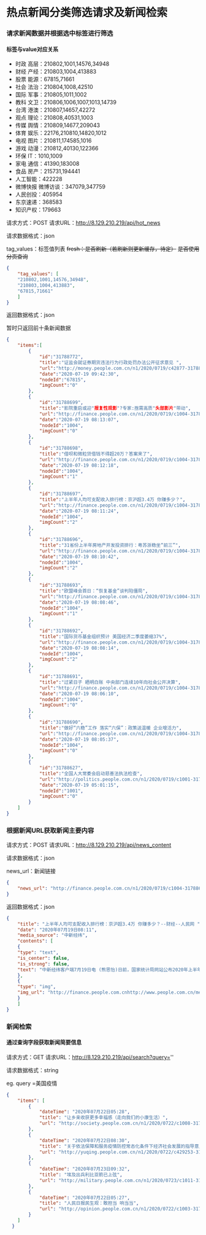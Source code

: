 热点新闻分类筛选请求及新闻检索
===

### 请求新闻数据并根据选中标签进行筛选

#### 标签与value对应关系
+ 时政 高层：210802,1001,14576,34948
+ 财经 产经：210803,1004,413883
+ 股票 能源：67815,71661
+ 社会 法治：210804,1008,42510
+ 国际 军事：210805,1011,1002
+ 教科 文卫：210806,1006,1007,1013,14739
+ 台湾 港澳：210807,14657,42272
+ 观点 理论：210808,40531,1003
+ 传媒 舆情：210809,14677,209043
+ 体育 娱乐：22176,210810,14820,1012
+ 电视 图片：210811,174585,1016
+ 游戏 动漫：210812,40130,122366
+ 环保 IT：1010,1009
+ 家电 通信：41390,183008
+ 食品 房产：215731,194441
+ 人工智能：422228
+ 微博快报 微博访谈：347079,347759
+ 人民创投：405954
+ 东京速递：368583
+ 知识产权：179663

请求方式：POST
请求URL：http://8.129.210.219/api/hot_news

请求数据格式：json

tag_values：标签值列表
~~fresh：是否刷新（若刷新则更新缓存，待定）~~
~~是否使用分页查询~~

```json
{
    "tag_values": [
    "210802,1001,14576,34948",
    "210803,1004,413883",
    "67815,71661"
    ]
}
```
返回数据格式：json

暂时只返回前十条新闻数据

```json
{
    "items":[
        {
            "id":"31788772",
            "title":"证监会就证券期货违法行为行政处罚办法公开征求意见 ",
            "url":"http://money.people.com.cn/n1/2020/0719/c42877-31788772.html",
            "date":"2020-07-19 09:42:30",
            "nodeId":"67815",
            "imgCount":"0"
        },
        {
            "id":"31788699",
            "title":"影院重启或迎"报复性观影"?专家:亟需高质"头部影片"带动",
            "url":"http://finance.people.com.cn/n1/2020/0719/c1004-31788699.html",
            "date":"2020-07-19 08:13:07",
            "nodeId":"1004",
            "imgCount":"0"
        },
        {
            "id":"31788698",
            "title":"借呗和微粒贷借钱不得超20万？答案来了",
            "url":"http://finance.people.com.cn/n1/2020/0719/c1004-31788698.html",
            "date":"2020-07-19 08:12:18",
            "nodeId":"1004",
            "imgCount":"1"
        },
        {
            "id":"31788697",
            "title":"上半年人均可支配收入排行榜：京沪超3.4万 你赚多少？",
            "url":"http://finance.people.com.cn/n1/2020/0719/c1004-31788697.html",
            "date":"2020-07-19 08:11:24",
            "nodeId":"1004",
            "imgCount":"2"
        },
        {
            "id":"31788696",
            "title":"31省份上半年房地产开发投资排行：粤苏浙稳坐“前三”",
            "url":"http://finance.people.com.cn/n1/2020/0719/c1004-31788696.html",
            "date":"2020-07-19 08:10:42",
            "nodeId":"1004",
            "imgCount":"2"
        },
        {
            "id":"31788693",
            "title":"欧盟峰会首日：“恢复基金”谈判陷僵局",
            "url":"http://finance.people.com.cn/n1/2020/0719/c1004-31788693.html",
            "date":"2020-07-19 08:08:46",
            "nodeId":"1004",
            "imgCount":"1"
        },
        {
            "id":"31788692",
            "title":"国际货币基金组织预计 美国经济二季度萎缩37%",
            "url":"http://finance.people.com.cn/n1/2020/0719/c1004-31788692.html",
            "date":"2020-07-19 08:08:14",
            "nodeId":"1004",
            "imgCount":"2"
        },
        {
            "id":"31788691",
            "title":"过紧日子 晒明白账 中央部门连续10年向社会公开决算",
            "url":"http://finance.people.com.cn/n1/2020/0719/c1004-31788691.html",
            "date":"2020-07-19 08:06:10",
            "nodeId":"1004",
            "imgCount":"0"
        },
        {
            "id":"31788690",
            "title":"做好“六稳”工作 落实“六保”：政策送温暖 企业增活力",
            "url":"http://finance.people.com.cn/n1/2020/0719/c1004-31788690.html",
            "date":"2020-07-19 08:05:37",
            "nodeId":"1004",
            "imgCount":"0"
        },
        {
            "id":"31788627",
            "title":"全国人大常委会启动慈善法执法检查",
            "url":"http://politics.people.com.cn/n1/2020/0719/c1001-31788627.html",
            "date":"2020-07-19 05:01:15",
            "nodeId":"1001",
            "imgCount":"0"
        }
    ]
}
```

### 根据新闻URL获取新闻主要内容

请求方式：POST
请求URL：http://8.129.210.219/api/news_content

请求数据格式：json

news_url：新闻链接

```json
{
    "news_url": "http://finance.people.com.cn/n1/2020/0719/c1004-31788697.html"
}
```

返回数据格式：json

```json
{
    "title": "上半年人均可支配收入排行榜：京沪超3.4万 你赚多少？--财经--人民网 ",
    "date": "2020年07月19日08:11",
    "media_source": "中新经纬",
    "contents": [
    {
    "type": "text",
    "is_center": false,
    "is_strong": false,
    "text": "中新经纬客户端7月19日电 (熊思怡)日前，国家统计局网站公布2020年上半年31省份居民人均可支配收入显示，上海、北京人均可支配收入突破3.4万，另有8省份上半年人均可支配收入超全国平均线。"
    },
    {
    "type": "img",
    "img_url": "http://finance.people.com.cnhttp://www.people.com.cn/mediafile/pic/20200719/47/5681516794433528199.jpg"
    }
    ]
}
```
### 新闻检索
#### 通过查询字段获取新闻简要信息

请求方式：GET 请求URL：http://8.129.210.219/api/search?query=''

请求数据格式：string

eg. query =美国疫情

```json
{
    "items": [
        {
            "dateTime": "2020年07月22日05:28",
            "title": "让乡亲收获更多幸福感（走向我们的小康生活）",
            "url": "http://society.people.com.cn/n1/2020/0722/c1008-31792409.html"
        },
        {
            "dateTime": "2020年07月22日08:30",
            "title": "关于依法保障和服务疫情防控常态化条件下经济社会发展的指导意见",
            "url": "http://yuqing.people.com.cn/n1/2020/0722/c429253-31792937.html"
        },
        {
            "dateTime": "2020年07月23日09:32",
            "title": "埃及出兵利比亚箭已上弦",
            "url": "http://military.people.com.cn/n1/2020/0723/c1011-31794889.html"
        },
        {
            "dateTime": "2020年07月22日05:27",
            "title": "人民日报民生观：敢担当 响当当",
            "url": "http://opinion.people.com.cn/n1/2020/0722/c1003-31792399.html"
        }
    ]
  }
```